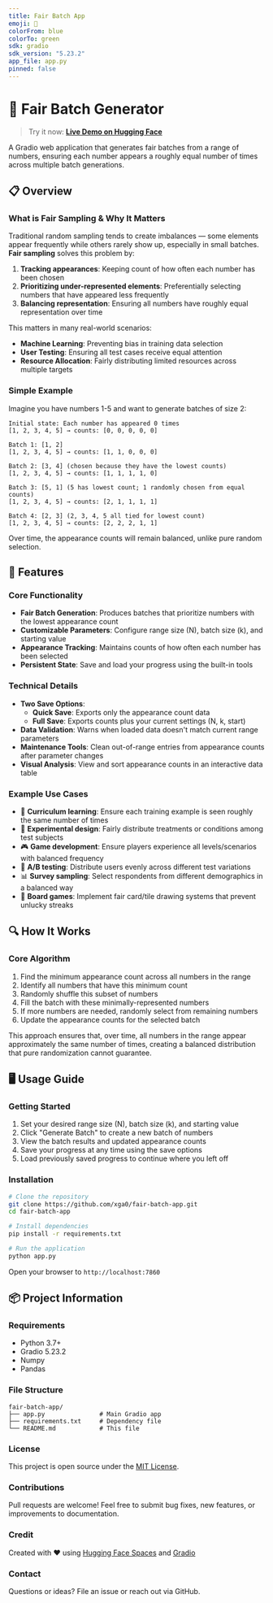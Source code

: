```yaml
---
title: Fair Batch App
emoji: 🎯
colorFrom: blue
colorTo: green
sdk: gradio
sdk_version: "5.23.2"
app_file: app.py
pinned: false
---
```


# 🎲 Fair Batch Generator

> Try it now: [**Live Demo on Hugging Face**](https://huggingface.co/spaces/xga0/fair-batch-app)

A Gradio web application that generates fair batches from a range of numbers, ensuring each number appears a roughly equal number of times across multiple batch generations.

## 📋 Overview

### What is Fair Sampling & Why It Matters

Traditional random sampling tends to create imbalances — some elements appear frequently while others rarely show up, especially in small batches. **Fair sampling** solves this problem by:

1. **Tracking appearances**: Keeping count of how often each number has been chosen
2. **Prioritizing under-represented elements**: Preferentially selecting numbers that have appeared less frequently
3. **Balancing representation**: Ensuring all numbers have roughly equal representation over time

This matters in many real-world scenarios:
- **Machine Learning**: Preventing bias in training data selection
- **User Testing**: Ensuring all test cases receive equal attention
- **Resource Allocation**: Fairly distributing limited resources across multiple targets

### Simple Example

Imagine you have numbers 1-5 and want to generate batches of size 2:

```
Initial state: Each number has appeared 0 times
[1, 2, 3, 4, 5] → counts: [0, 0, 0, 0, 0]

Batch 1: [1, 2]
[1, 2, 3, 4, 5] → counts: [1, 1, 0, 0, 0]

Batch 2: [3, 4] (chosen because they have the lowest counts)
[1, 2, 3, 4, 5] → counts: [1, 1, 1, 1, 0]

Batch 3: [5, 1] (5 has lowest count; 1 randomly chosen from equal counts)
[1, 2, 3, 4, 5] → counts: [2, 1, 1, 1, 1]

Batch 4: [2, 3] (2, 3, 4, 5 all tied for lowest count)
[1, 2, 3, 4, 5] → counts: [2, 2, 2, 1, 1]
```

Over time, the appearance counts will remain balanced, unlike pure random selection.

## 🚀 Features

### Core Functionality
- **Fair Batch Generation**: Produces batches that prioritize numbers with the lowest appearance count
- **Customizable Parameters**: Configure range size (N), batch size (k), and starting value
- **Appearance Tracking**: Maintains counts of how often each number has been selected
- **Persistent State**: Save and load your progress using the built-in tools

### Technical Details
- **Two Save Options**:
  - **Quick Save**: Exports only the appearance count data
  - **Full Save**: Exports counts plus your current settings (N, k, start)
- **Data Validation**: Warns when loaded data doesn't match current range parameters
- **Maintenance Tools**: Clean out-of-range entries from appearance counts after parameter changes
- **Visual Analysis**: View and sort appearance counts in an interactive data table

### Example Use Cases
- 🧠 **Curriculum learning**: Ensure each training example is seen roughly the same number of times
- 🧪 **Experimental design**: Fairly distribute treatments or conditions among test subjects
- 🎮 **Game development**: Ensure players experience all levels/scenarios with balanced frequency
- 🎯 **A/B testing**: Distribute users evenly across different test variations
- 📊 **Survey sampling**: Select respondents from different demographics in a balanced way
- 🎲 **Board games**: Implement fair card/tile drawing systems that prevent unlucky streaks

## 🔍 How It Works

### Core Algorithm
1. Find the minimum appearance count across all numbers in the range
2. Identify all numbers that have this minimum count
3. Randomly shuffle this subset of numbers
4. Fill the batch with these minimally-represented numbers
5. If more numbers are needed, randomly select from remaining numbers
6. Update the appearance counts for the selected batch

This approach ensures that, over time, all numbers in the range appear approximately the same number of times, creating a balanced distribution that pure randomization cannot guarantee.

## 🖥️ Usage Guide

### Getting Started
1. Set your desired range size (N), batch size (k), and starting value
2. Click "Generate Batch" to create a new batch of numbers
3. View the batch results and updated appearance counts
4. Save your progress at any time using the save options
5. Load previously saved progress to continue where you left off

### Installation

```bash
# Clone the repository
git clone https://github.com/xga0/fair-batch-app.git
cd fair-batch-app

# Install dependencies
pip install -r requirements.txt

# Run the application
python app.py
```

Open your browser to `http://localhost:7860`

## 📦 Project Information

### Requirements
- Python 3.7+
- Gradio 5.23.2
- Numpy
- Pandas

### File Structure
```
fair-batch-app/
├── app.py               # Main Gradio app
├── requirements.txt     # Dependency file
└── README.md            # This file
```

### License
This project is open source under the [MIT License](LICENSE).

### Contributions
Pull requests are welcome! Feel free to submit bug fixes, new features, or improvements to documentation.

### Credit
Created with ❤️ using [Hugging Face Spaces](https://huggingface.co/spaces/xga0/fair-batch-app) and [Gradio](https://gradio.app/)

### Contact
Questions or ideas? File an issue or reach out via GitHub.